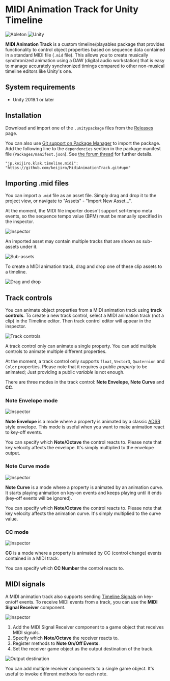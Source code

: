 MIDI Animation Track for Unity Timeline
=======================================

![Ableton](https://i.imgur.com/yxJr18E.png)
![Unity](https://i.imgur.com/aTMgdnB.gif)

**MIDI Animation Track** is a custom timeline/playables package that provides
functionality to control object properties based on sequence data contained
in a standard MIDI file (`.mid` file). This allows you to create musically
synchronized animation using a DAW (digital audio workstation) that is easy
to manage accurately synchronized timings compared to other non-musical
timeline editors like Unity's one.

System requirements
-------------------

- Unity 2019.1 or later

Installation
------------

Download and import one of the `.unitypackage` files from the [Releases] page.

You can also use [Git support on Package Manager] to import the package. Add
the following line to the `dependencies` section in the package manifest file
(`Packages/manifest.json`). See [the forum thread][Git support on Package
Manager] for further details.

```
"jp.keijiro.klak.timeline.midi": "https://github.com/keijiro/MidiAnimationTrack.git#upm"
```

[Releases]: https://github.com/keijiro/MidiAnimationTrack/releases
[Git support on Package Manager]:
  https://forum.unity.com/threads/git-support-on-package-manager.573673/

Importing .mid files
--------------------

You can import a `.mid` file as an asset file. Simply drag and drop it to the
project view, or navigate to "Assets" - "Import New Asset...".

At the moment, the MIDI file importer doesn't support set-tempo meta events,
so the sequence tempo value (BPM) must be manually specified in the inspector.

![Inspector](https://i.imgur.com/Yap4Tn0.png)

An imported asset may contain multiple tracks that are shown as sub-assets
under it.

![Sub-assets](https://i.imgur.com/tuBe3py.png)

To create a MIDI animation track, drag and drop one of these clip assets to
a timeline.

![Drag and drop](https://i.imgur.com/WVMaG6J.gif)

Track controls
--------------

You can animate object properties from a MIDI animation track using **track
controls**. To create a new track control, select a MIDI animation track (not a
clip) in the Timeline editor. Then track control editor will appear in the
inspector.

![Track controls](https://i.imgur.com/uOwwWKR.gif)

A track control only can animate a single property. You can add multiple
controls to animate multiple different properties.

At the moment, a track control only supports `float`, `Vector3`, `Quaternion`
and `Color` properties. Please note that it requires a public *property* to
be animated; Just providing a public *variable* is not enough.

There are three modes in the track control: **Note Envelope**, **Note Curve**
and **CC**.

### Note Envelope mode

![Inspector](https://i.imgur.com/7SFMCk9.png)

**Note Envelope** is a mode where a property is animated by a classic [ADSR]
style envelope. This mode is useful when you want to make animation react to
key-off events.

You can specify which **Note/Octave** the control reacts to. Please note that
key velocity affects the envelope. It's simply multiplied to the envelope
output.

[ADSR]: https://en.wikipedia.org/wiki/Envelope_(music)

### Note Curve mode

![Inspector](https://i.imgur.com/YFATPN0.png)

**Note Curve** is a mode where a property is animated by an animation curve.
It starts playing animation on key-on events and keeps playing until it ends
(key-off events will be ignored).

You can specify which **Note/Octave** the control reacts to. Please note that
key velocity affects the animation curve. It's simply multiplied to the curve
value.

### CC mode

![Inspector](https://i.imgur.com/ERFtPKL.png)

**CC** is a mode where a property is animated by CC (control change) events
contained in a MIDI track.

You can specify which **CC Number** the control reacts to.

MIDI signals
------------

A MIDI animation track also supports sending [Timeline Signals] on key-on/off
events. To receive MIDI events from a track, you can use the **MIDI Signal
Receiver** component.

[Timeline Signals]:
    https://blogs.unity3d.com/2019/05/21/how-to-use-timeline-signals/

![Inspector](https://i.imgur.com/LAwiWel.png)

1. Add the MIDI Signal Receiver component to a game object that receives MIDI
   signals. 
2. Specify which **Note/Octave** the receiver reacts to.
3. Register methods to **Note On/Off Events**.
4. Set the receiver game object as the output destination of the track.

![Output destination](https://i.imgur.com/PqYi9cN.gif)

You can add multiple receiver components to a single game object. It's useful
to invoke different methods for each note.
